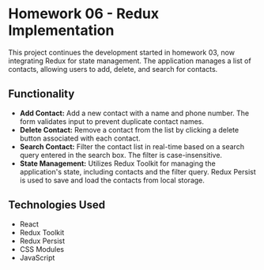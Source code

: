 # Homework 06 - Redux Implementation

This project continues the development started in homework 03, now integrating Redux for state management. The application manages a list of contacts, allowing users to add, delete, and search for contacts.

## Functionality

- **Add Contact:** Add a new contact with a name and phone number. The form validates input to prevent duplicate contact names.
- **Delete Contact:** Remove a contact from the list by clicking a delete button associated with each contact.
- **Search Contact:** Filter the contact list in real-time based on a search query entered in the search box. The filter is case-insensitive.
- **State Management:** Utilizes Redux Toolkit for managing the application's state, including contacts and the filter query. Redux Persist is used to save and load the contacts from local storage.

## Technologies Used

- React
- Redux Toolkit
- Redux Persist
- CSS Modules
- JavaScript
